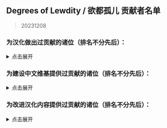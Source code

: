 ## Degrees of Lewdity / 欲都孤儿 贡献者名单
> 20231208
### 为汉化做出过贡献的诸位（排名不分先后）：
<details>
<summary>点击展开</summary>

- CountsC(COUNTC)
- wangba12345(31769636)
- Na2OF4
- kinshisan(菌丝)
- USS-Corvan(Corvan)
- YoumuKon(YoumuKon)
- MOm0M(MOM0M)
- xiaojiZack
- infinitylose(天玄)
- polarmail(智)
- aflbdmp
- 730891196longaotian(阿雨🌧)
- soupdumpling420
- Peri-Yao
- KNKswn
- yueeeuan(薄荷奶兔)
- AnselCl(Quintillus)
- Gamez4Alpaca
- lynchYANG
- Tgdgg(糖包)
- Umineko233(UMINEKO)
- xiawu240(妖魔鬼怪快离开⭐)
- Kagamine-Rinrin(Kagamine_Lilly)
- qlyxqlyx(阿泠)
- sqbsayori
- Saltedfish1g
- 0Mr-Wolf0
- waveyl(wave)
- TMChao(芥末篮子)
- NNann1111
- minami29(minami)
- spaghetti-22
- MorLen-molan
- wuruoxi(Elf King)
- Khaos423(Mr.Lamb)
- vilandsea
- REI0909(怜)
- chary0079
- 27844
- chazi152
- drugl007
- Bl-XY(噬星鸽)
- panzian0212
- CytP-code
- PIKACA2221
- HamTario0337
- Airiowo6181(Airi_owo)
- CH3CHClCOOCH2CH3(Yugoslavia)
- wmyouff
- CyanAngle(魔女不会魔法)
- fower151
- maxnb233
- KPTKJC
- NumberSir(Number_Sir)
- FourtyThree413
- Pingu12657
- Violetahere
- rpk391
- Crow153
- OracleMystic
- Ramiel-s
- Aeserchengzi
- Agreous
- XDCirno9
- CharnelKan
- Barkatze
- yifan010
- Flos0310
- Clarlfy
- amekachan
- 127inch
- cphxj123(北极星)
- white-rice94
- Mizunotsuki
- saria177(泥岩的狗)
- WARMASTER-LEAns(净尘)
- zxaxxc
- cat5230(彭猫猫)
- xLuckTlyer
- tiankong-sky
- ZerxZ(深淵の鴿子)
- CKRainbow(CKRainbow)
- mao0316
- ynoppony
- chenshifu1145
- luoyilate(洛拉姆斯)
- x635(狗墩子)
- ZL-XT(ZLZXT)
- DarkWimd
- bfwqzj
- SatoriKochiya
- VincentHDLee(V)
- touttie
- XiangQixing(启星)
- 0-V-O
- szbenyx(test)
- Noirou(I.R.S.A.R)
- SilverSturgeon(银鲟鱼)
- pangbaibai27(pangb)
- Chougaliott(蔻加chouga)
- Messiahyurika0717(蓝洋雨)
- gagadog
- 2113693481(G4466)
- Lemonadestars(柠檬水)
- NiuTuran(辰未)
- onefrogxx
- Lynndaisy
- k9563461(Dorothy79)
- Albedoui
- PlutoShu2530
- dya3506(dya3506)
- acizaa(Dreaming)
- BiologyRainbow
- Blakuout
- PrunusSerrulata(PrunusSerrulata)
- Byuzh(白羽之花)
- und3rgr0vvth
- YineR0v0(YineR)
- Maenoko(Mae)
- Liano-28
- Future-R(未来)
- ORANGEEMF(华夫饼)
- Abreadpuppy
- ApostateJulian(ApostateJulian)
- Stvech
- geilian
- MuCL2023(良衣)
- InvBlaze(Sonar.)
- Chunolate(清睢Clate)
- miyako4828(miyako4828)
- qwedc001(Eric Guo)
- Nana027777777(骨头便当)
- omvjro(+++嫉妒)
- Weinear
- yizesha
- vvkbbg
- Urped
- ClameCyrus
- edabchann(edab)
- catdexe(Mamon)
- StressfulGlenn
- A-kia
- CheungJY
- CherubKuar(kuar考爾)
- Smiling0Potato(Smiling Potato)
- gn02994106(Ruby)

</details>

### 为建设中文维基提供过贡献的诸位（排名不分先后）：
<details>
<summary>点击展开</summary>

- +++嫉妒
- 1344535564qwa
- 15727557402zy
- 404bk
- A11216266
- Abcd0715
- AceEchoey
- Aiklai
- Aither
- Alouette
- Artemismitty12321
- Biantai456123
- Chiangchiang
- Cindy531824
- Ddzzkun
- Deer
- DestroyerS
- DmsHunk
- Dr.Benzin
- DynamicPageList3 extension
- Estella Clockwork
- Eudemonism00
- F82731848
- Fgftgh
- Flammis023
- Fox hezi02
- FungiEggroll
- Ghost08
- GraySparrow
- Gurgle
- Haluki81
- HanedaToMo
- Hawkmoth
- Hiroko
- Iijjj
- K2496745900
- Khaos423
- Kinvinyl
- KylarLoveLoveLove
- Ladiangory
- Liuyu1122
- Lukute
- LuneFox
- MOW0
- Maidlinmo
- Marsz413
- Mathevellae
- MediaWiki default
- Meguri
- Mian rouge
- Miyako4828
- Momo(afk)
- MoonSa
- Morgas
- Nigredo420
- Number Sir
- Orchid712
- PONTIFEXJULIAN
- Plm
- PolarisLin
- PrunusSerrulata
- Purelewd
- Qing Jue
- Redesilow
- Rhine
- Rhy-cea
- RobinSuKi
- RonseThurro
- S0870217
- Shaun
- Shuangyuanland
- Sigmoni
- SoraL
- SpispsW
- Stagger
- Star1825
- Tinygrox
- Tlyer
- Touched
- Vampile
- WT4D
- WhiteSprite
- Wit-prophet
- Wutiaomiao
- Www3077665332
- XSabes
- Ximena520
- Ycy.
- Yukki
- Yuyu-o
- Zoe096423
- 什么也不会
- 伊斯
- 佘临
- 六黄
- 北极星勾陈一
- 千纸鹤
- 卢本伟
- 哈哈哈
- 地下室
- 夜牧
- 小学生
- 崇宫白狼
- 惊恐地凝视
- 慈
- 方糖于杯中回转
- 昭雪
- 柳
- 沈
- 狗子
- 琊樂
- 电飞鼠
- 羽蝶蝶
- 翔子
- 菜地里的大白菜
- 西里斯小店
- 轻语的风
- 阿利森沃桑
- 霜蓝梦凝
- 音银

</details>

### 为改进汉化内容提供过贡献的诸位（排名不分先后）：
<details>
<summary>点击展开</summary>

- nerine0
- Eleus7
- 0423allenallen
- inchei
- HotoCocoaco
- yatounoneko
- Pony-CW
- dambakana
- Lyoko-Jeremie
- shanmujiuya
- Shio84587
- ducklord50
- WinterL
- knepts
- ultrakgh
- ChenqianZhang
- fengqilantian
- Kaitwolf
- Aliceven
- Tobba-13
- salagadoola
- xzhxtl
- 117xxx
- Otilia0372
- haitun202
- Dahuludemaomi
- Xiamufeng-0828
- HanFengRuYue
- nagato19981008
- KaranoAkira
- trlaitioer
- Khaos423
- qb0071011
- search7
- longlongint
- ann049
- Clara174
- LeavesWind233
- ripplelin
- w1847766036
- eltociear
- Akizuki1529
- XyMinxin
- Benotasheep
- unins000
- hedynn
- 46ZSLSLO6
- uhohohoho
- Meow0x7E
- NormanDSG
- Dr-lian
- kusadact
- lzl1lzl
- FrostNova67204
- kklovehh
- EndlessNull
- Imokodesu
- MarieilS
- yoyoliu9189
- WhiteCloud0106
- whangb11
- Yeddaa
- whosthegi
- HanHan3z
- Shifinia
- NumberSir
- bb7355608
- IzIzuu
- Minaduki-Shigure
- Trkyuu
- FrShepherd
- hyakuyamikaera
- Raven-233486
- mirrormirroronwall
- ShiroArashi
- nekobolo1
- HSSkyBoy
- kaze-0
- Kyereach
- sturnu3
- sheepog
- zmh007007
- TheLostAlice
- Ark-Two
- 77676zero
- Neeeo26
- MC-Qim
- sgsfz
- Cambarila
- chair4500
- thatskysze
- Zior2107
- aliya2333
- orchid712
- OpheliaSH
- begentle2662
- cybergeekboy
- mzji
- Gularo
- yuban01652
- Hankiebutter
- Lanyilane
- Zeta1002
- Grizel4
- 2077930253
- BananaBox9487
- XonlookerX
- PrunusSerrulata
- status102
- 15x3
- francescahsu
- 2805671972
- Zero20000
- 1235789gzy1
- slvai13
- PostMeridy
- mengyuxiangsui
- czjz97
- reibu
- paikoo
- arottenpen
- caotiyu
- ParticleG
- 4567569

</details>